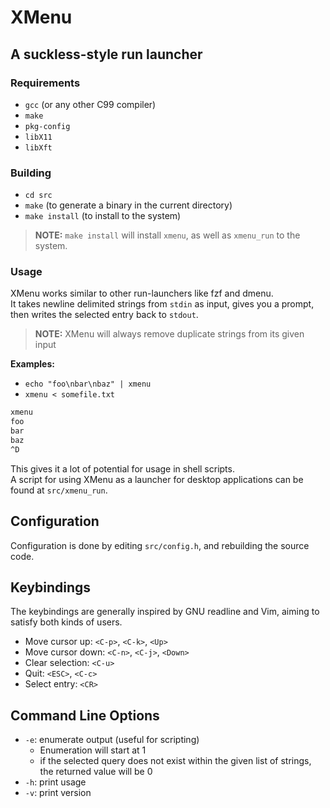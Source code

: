 # XMenu

## A suckless-style run launcher

### Requirements

- `gcc` (or any other C99 compiler)
- `make`
- `pkg-config`
- `libX11`
- `libXft`

### Building

- `cd src`
- `make` (to generate a binary in the current directory)
- `make install` (to install to the system)

> **NOTE:** `make install` will install `xmenu`, as well as `xmenu_run` to the system.

### Usage

XMenu works similar to other run-launchers like fzf and dmenu.\
It takes newline delimited strings from `stdin` as input, gives you a prompt, then writes the selected entry back to `stdout`.

> **NOTE:** XMenu will always remove duplicate strings from its given input

**Examples:**

- `echo "foo\nbar\nbaz" | xmenu`
- `xmenu < somefile.txt`
```sh
xmenu
foo
bar
baz
^D
```

This gives it a lot of potential for usage in shell scripts.\
A script for using XMenu as a launcher for desktop applications can be found at `src/xmenu_run`.

## Configuration

Configuration is done by editing `src/config.h`, and rebuilding the source code.

## Keybindings

The keybindings are generally inspired by GNU readline and Vim, aiming to satisfy both kinds of users.

- Move cursor up: `<C-p>`, `<C-k>`, `<Up>`
- Move cursor down: `<C-n>`, `<C-j>`, `<Down>`
- Clear selection: `<C-u>`
- Quit: `<ESC>`, `<C-c>`
- Select entry: `<CR>`

## Command Line Options

- `-e`: enumerate output (useful for scripting)
  - Enumeration will start at 1
  - if the selected query does not exist within the given list of strings, the returned value will be 0
- `-h`: print usage
- `-v`: print version
